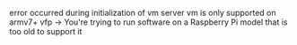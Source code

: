 error occurred during initialization of vm server vm is only supported on armv7+ vfp -> You're trying to run software on a Raspberry Pi model that is too old to support it

